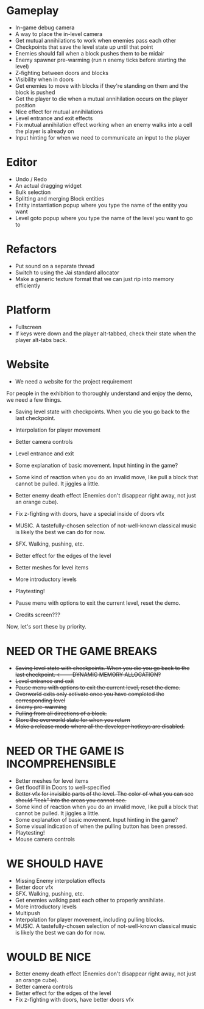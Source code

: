 # Gameplay
- In-game debug camera
- A way to place the in-level camera
- Get mutual annihilations to work when enemies pass each other
- Checkpoints that save the level state up until that point
- Enemies should fall when a block pushes them to be midair
- Enemy spawner pre-warming (run n enemy ticks before starting the level)
- Z-fighting between doors and blocks
- Visibility when in doors
- Get enemies to move with blocks if they're standing on them and the block is pushed
- Get the player to die when a mutual annihilation occurs on the player position
- Nice effect for mutual annihilations
- Level entrance and exit effects
- Fix mutual annihilation effect working when an enemy walks into a cell the player is already on
- Input hinting for when we need to communicate an input to the player


# Editor
- Undo / Redo
- An actual dragging widget
- Bulk selection
- Splitting and merging Block entities
- Entity instantiation popup where you type the name of the entity you want
- Level goto popup where you type the name of the level you want to go to


# Refactors
- Put sound on a separate thread
- Switch to using the Jai standard allocator
- Make a generic texture format that we can just rip into memory efficiently


# Platform
- Fullscreen
- If keys were down and the player alt-tabbed, check their state when the player
alt-tabs back.


# Website
- We need a website for the project requirement




For people in the exhibition to thoroughly understand and enjoy the demo, we need a few things.

- Saving level state with checkpoints. When you die you go back to the last checkpoint.
- Interpolation for player movement
- Better camera controls
- Level entrance and exit
- Some explanation of basic movement. Input hinting in the game?
- Some kind of reaction when you do an invalid move, like pull a block that cannot be pulled. It jiggles a little.
- Better enemy death effect (Enemies don't disappear right away, not just an orange cube).
- Fix z-fighting with doors, have a special inside of doors vfx
- MUSIC. A tastefully-chosen selection of not-well-known classical music is likely the best we can do for now.
- SFX. Walking, pushing, etc.
- Better effect for the edges of the level
- Better meshes for level items

- More introductory levels
- Playtesting!

- Pause menu with options to exit the current level, reset the demo.
- Credits screen???


Now, let's sort these by priority.

# NEED OR THE GAME BREAKS
- ~~Saving level state with checkpoints. When you die you go back to the last checkpoint. <--- DYNAMIC MEMORY ALLOCATION?~~
- ~~Level entrance and exit~~
- ~~Pause menu with options to exit the current level, reset the demo.~~
- ~~Overworld exits only activate once you have completed the corresponding level~~
- ~~Enemy pre-warming~~
- ~~Pulling from all directions of a block.~~
- ~~Store the overworld state for when you return~~
- ~~Make a release mode where all the developer hotkeys are disabled.~~

# NEED OR THE GAME IS INCOMPREHENSIBLE
- Better meshes for level items
- Get floodfill in Doors to well-specified
- ~~Better vfx for invisible parts of the level. The color of what you can see should "leak" into the areas you cannot see.~~
- Some kind of reaction when you do an invalid move, like pull a block that cannot be pulled. It jiggles a little.
- Some explanation of basic movement. Input hinting in the game?
- Some visual indication of when the pulling button has been pressed.
- Playtesting!
- Mouse camera controls

# WE SHOULD HAVE
- Missing Enemy interpolation effects
- Better door vfx
- SFX. Walking, pushing, etc.
- Get enemies walking past each other to properly annihilate.
- More introductory levels
- Multipush
- Interpolation for player movement, including pulling blocks.
- MUSIC. A tastefully-chosen selection of not-well-known classical music is likely the best we can do for now.

# WOULD BE NICE
- Better enemy death effect (Enemies don't disappear right away, not just an orange cube).
- Better camera controls
- Better effect for the edges of the level
- Fix z-fighting with doors, have better doors vfx
